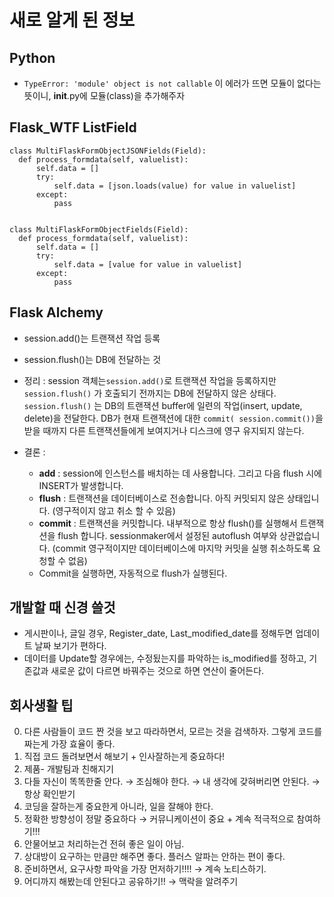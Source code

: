 # 새로 알게 된 정보

## Python
  - `TypeError: 'module' object is not callable` 이 에러가 뜨면 모듈이 없다는 뜻이니, __init__.py에 모듈(class)을 추가해주자 

## Flask_WTF ListField
  ```
  class MultiFlaskFormObjectJSONFields(Field):
    def process_formdata(self, valuelist):
        self.data = []
        try:
            self.data = [json.loads(value) for value in valuelist]
        except:
            pass


class MultiFlaskFormObjectFields(Field):
    def process_formdata(self, valuelist):
        self.data = []
        try:
            self.data = [value for value in valuelist]
        except:
            pass
  ```

## Flask Alchemy
  - session.add()는 트랜잭션 작업 등록
  - session.flush()는 DB에 전달하는 것

  - 정리 : session 객체는`session.add()`로 트랜잭션 작업을 등록하지만 `session.flush()` 가 호출되기 전까지는 DB에 전달하지 않은 상태다. `session.flush()` 는 DB의 트랜잭션 buffer에 일련의 작업(insert, update, delete)을 전달한다. DB가 현재 트랜잭션에 대한 `commit( session.commit())`을 받을 때까지 다른 트랜잭션들에게 보여지거나 디스크에 영구 유지되지 않는다.

  - 결론 : 

    - **add**  : session에 인스턴스를 배치하는 데 사용합니다. 그리고 다음 flush 시에 INSERT가 발생합니다.
    - **flush**  : 트랜잭션을 데이터베이스로 전송합니다. 아직 커밋되지 않은 상태입니다. (영구적이지 않고 취소 할 수 있음)
    - **commit**  : 트랜잭션을 커밋합니다. 내부적으로 항상 flush()를 실행해서 트랜잭션을 flush 합니다. sessionmaker에서 설정된 autoflush 여부와 상관없습니다. (commit 영구적이지만 데이터베이스에 마지막 커밋을 실행 취소하도록 요청할 수 없음)
    - Commit을 실행하면, 자동적으로 flush가 실행된다.

## 개발할 때 신경 쓸것
  - 게시판이나, 글일 경우, Register_date, Last_modified_date를 정해두면 업데이트 날짜 보기가 편하다.
  - 데이터를 Update할 경우에는, 수정됬는지를 파악하는 is_modified를 정하고, 기존값과 새로운 값이 다르면 바꿔주는 것으로 하면 연산이 줄어든다.


## 회사생활 팁
  0. 다른 사람들이 코드 짠 것을 보고 따라하면서, 모르는 것을 검색하자. 그렇게 코드를 짜는게 가장 효율이 좋다.
  1. 직접 코드 돌려보면서 해보기 + 인사잘하는게 중요하다!
  2. 제품- 개발팀과 친해지기
  3. 다들 자신이 똑똑한줄 안다. → 조심해야 한다. → 내 생각에 갖혀버리면 안된다. → 항상 확인받기
  4. 코딩을 잘하는게 중요한게 아니라, 일을 잘해야 한다.
  5. 정확한 방향성이 정말 중요하다 → 커뮤니케이션이 중요 + 계속 적극적으로 참여하기!!!
  6. 안물어보고 처리하는건 전혀 좋은 일이 아님.
  7. 상대방이 요구하는 만큼만 해주면 좋다. 플러스 알파는 안하는 편이 좋다.
  8. 준비하면서, 요구사항 파악을 가장 먼저하기!!!! → 계속 노티스하기.
  9. 어디까지 해봤는데 안된다고 공유하기!! → 맥락을 알려주기
